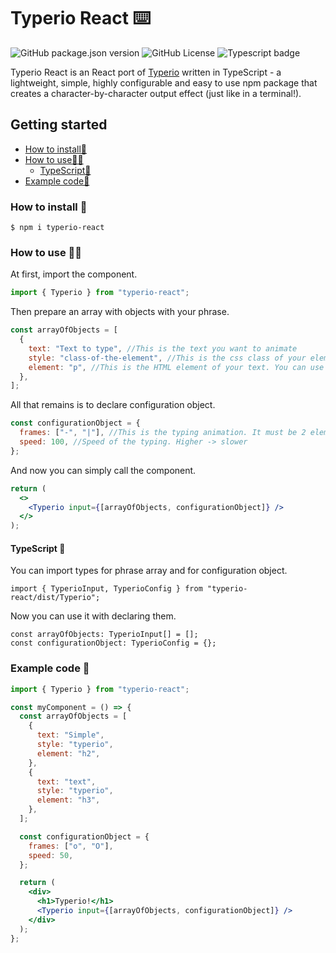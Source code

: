 # Typerio React ⌨️

![GitHub package.json version](https://img.shields.io/github/package-json/v/Truezeber/typerio-react?filename=source%2Fpackage.json)
![GitHub License](https://img.shields.io/github/license/Truezeber/typerio-react)
![Typescript badge](https://shields.io/badge/TypeScript-3178C6?logo=TypeScript&logoColor=FFF)

Typerio React is an React port of [Typerio](https://www.npmjs.com/package/typerio) written in TypeScript - a lightweight, simple, highly configurable and easy to use npm package that creates a character-by-character output effect (just like in a terminal!).

## Getting started

- [How to install📩](#how-to-install-)
- [How to use🤷‍♂️](#how-to-use-️)
  - [TypeScript🧩](#typescript-)
- [Example code👀](#example-code-)

### How to install 📩

```console
$ npm i typerio-react
```

### How to use 🤷‍♂️

At first, import the component.

```jsx
import { Typerio } from "typerio-react";
```

Then prepare an array with objects with your phrase.

```jsx
const arrayOfObjects = [
  {
    text: "Text to type", //This is the text you want to animate
    style: "class-of-the-element", //This is the css class of your element
    element: "p", //This is the HTML element of your text. You can use any element with text inisde
  },
];
```

All that remains is to declare configuration object.

```jsx
const configurationObject = {
  frames: ["-", "|"], //This is the typing animation. It must be 2 elements array
  speed: 100, //Speed of the typing. Higher -> slower
};
```

And now you can simply call the component.

```jsx
return (
  <>
    <Typerio input={[arrayOfObjects, configurationObject]} />
  </>
);
```

#### TypeScript 🧩

You can import types for phrase array and for configuration object.

```tsx
import { TyperioInput, TyperioConfig } from "typerio-react/dist/Typerio";
```

Now you can use it with declaring them.

```tsx
const arrayOfObjects: TyperioInput[] = [];
const configurationObject: TyperioConfig = {};
```

### Example code 👀

```jsx
import { Typerio } from "typerio-react";

const myComponent = () => {
  const arrayOfObjects = [
    {
      text: "Simple",
      style: "typerio",
      element: "h2",
    },
    {
      text: "text",
      style: "typerio",
      element: "h3",
    },
  ];

  const configurationObject = {
    frames: ["o", "O"],
    speed: 50,
  };

  return (
    <div>
      <h1>Typerio!</h1>
      <Typerio input={[arrayOfObjects, configurationObject]} />
    </div>
  );
};
```
